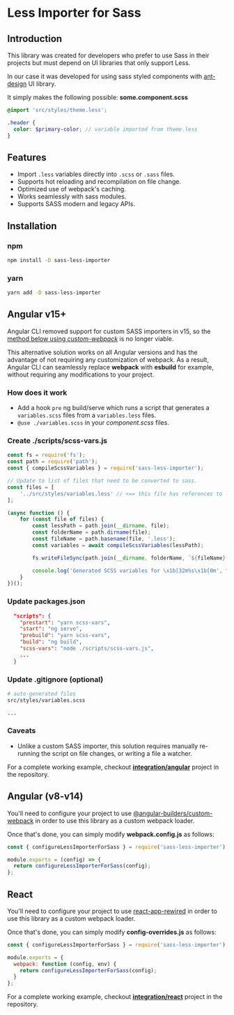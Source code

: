 # Less Importer for Sass

## Introduction
This library was created for developers who prefer to use Sass in their projects but must depend on UI libraries that only support Less.

In our case it was developed for using sass styled components with [ant-design](https://ant.design/) UI library.

It simply makes the following possible:
**some.component.scss**
```scss
@import 'src/styles/theme.less';

.header {
  color: $primary-color; // variable imported from theme.less
}
```

## Features
* Import `.less` variables directly into `.scss` or `.sass` files.
* Supports hot reloading and recompilation on file change.
* Optimized use of webpack's caching.
* Works seamlessly with sass modules.
* Supports SASS modern and legacy APIs.

## Installation
### **npm**
```bash
npm install -D sass-less-importer
```
### **yarn**
```bash
yarn add -D sass-less-importer
```

## Angular v15+
Angular CLI removed support for custom SASS importers in v15, so the [method below using *custom-webpack*](#angular-v8-v14) is no longer viable.

This alternative solution works on all Angular versions and has the advantage of not requiring any customization of webpack.
As a result, Angular CLI can seamlessly replace **webpack** with **esbuild** for example, without requiring any modifications to your project.

### How does it work
* Add a hook `pre` ng build/serve which runs a script that generates a `variables.scss` files from a `variables.less` files.
* `@use ./variables.scss` in your *component.scss* files.

### Create ./scripts/scss-vars.js
```javascript
const fs = require('fs');
const path = require('path');
const { compileScssVariables } = require('sass-less-importer');

// Update to list of files that need to be converted to sass.
const files = [
    '../src/styles/variables.less' // <== this file has references to libraries like ant-design
];

(async function () {
    for (const file of files) {
        const lessPath = path.join(__dirname, file);
        const folderName = path.dirname(file);
        const fileName = path.basename(file, '.less');
        const variables = await compileScssVariables(lessPath);

        fs.writeFileSync(path.join(__dirname, folderName, `${fileName}.scss`), variables);

        console.log('Generated SCSS variables for \x1b[32m%s\x1b[0m', file);
    }
})();
```

### Update packages.json
```json
  "scripts": {
    "prestart": "yarn scss-vars",
    "start": "ng serve",
    "prebuild": "yarn scss-vars",
    "build": "ng build",
    "scss-vars": "node ./scripts/scss-vars.js",
    ...
  }
```

### Update .gitignore (optional)
```bash
# auto-generated files
src/styles/variables.scss

...
```

### Caveats
* Unlike a custom SASS importer, this solution requires manually re-running the script on file changes, or writing a file a watcher.

For a complete working example, checkout [**integration/angular**](https://github.com/wassim-k/sass-less/tree/master/integration/angular) project in the repository.

## Angular (v8-v14)
You'll need to configure your project to use [@angular-builders/custom-webpack](https://www.npmjs.com/package/@angular-builders/custom-webpack) in order to use this library as a custom webpack loader.

Once that's done, you can simply modify **webpack.config.js** as follows:
```javascript
const { configureLessImporterForSass } = require('sass-less-importer');

module.exports = (config) => {
  return configureLessImporterForSass(config);
};
```

## React
You'll need to configure your project to use [react-app-rewired](https://www.npmjs.com/package/react-app-rewired) in order to use this library as a custom webpack loader.

Once that's done, you can simply modify **config-overrides.js** as follows:

```javascript
const { configureLessImporterForSass } = require('sass-less-importer');

module.exports = {
  webpack: function (config, env) {
    return configureLessImporterForSass(config);
  }
};
```

For a complete working example, checkout [**integration/react**](https://github.com/wassim-k/sass-less/tree/master/integration/react) project in the repository.

